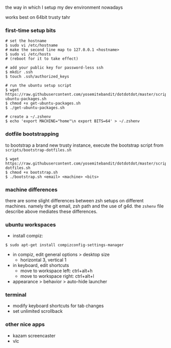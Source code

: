 the way in which I setup my dev environment nowadays

works best on 64bit trusty tahr


### first-time setup bits

```shell
# set the hostname
$ sudo vi /etc/hostname
# make the second line map to 127.0.0.1 <hostname>
$ sudo vi /etc/hosts
# (reboot for it to take effect)

# add your public key for password-less ssh
$ mkdir .ssh
$ touch .ssh/authorized_keys

# run the ubuntu setup script
$ wget https://raw.githubusercontent.com/yosemitebandit/dotdotdot/master/scripts/get-ubuntu-packages.sh
$ chmod +x get-ubuntu-packages.sh
$ ./get-ubuntu-packages.sh

# create a ~/.zshenv
$ echo 'export MACHINE="home"\n export BITS=64' > ~/.zshenv

```


### dotfile bootstrapping
to bootstrap a brand new trusty instance,
execute the bootstrap script from `scripts/bootstrap-dotfiles.sh`

    $ wget https://raw.githubusercontent.com/yosemitebandit/dotdotdot/master/scripts/bootstrap-dotfiles.sh
    $ chmod +x bootstrap.sh
    $ ./bootstrap.sh <email> <machine> <bits>


### machine differences
there are some slight differences between zsh setups on different machines.
namely the git email, zsh path and the use of g4d.
the `zshenv` file describe above mediates these differences.


### ubuntu workspaces
* install compiz:

```shell
$ sudo apt-get install compizconfig-settings-manager
```

* in compiz, edit general options > desktop size
  * horizontal 3, vertical 1
* in keyboard, edit shortcuts
  * move to workspace left: ctrl+alt+h
  * move to workspace right: ctrl+alt+l
* appearance > behavior > auto-hide launcher


### terminal
* modify keyboard shortcuts for tab changes
* set unlimited scrollback


### other nice apps
* kazam screencaster
* vlc

